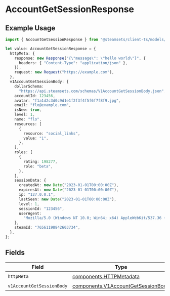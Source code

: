 # AccountGetSessionResponse

## Example Usage

```typescript
import { AccountGetSessionResponse } from "@steamsets/client-ts/models/operations";

let value: AccountGetSessionResponse = {
  httpMeta: {
    response: new Response("{\"message\": \"hello world\"}", {
      headers: { "Content-Type": "application/json" },
    }),
    request: new Request("https://example.com"),
  },
  v1AccountGetSessionBody: {
    dollarSchema:
      "https://api.steamsets.com/schemas/V1AccountGetSessionBody.json",
    accountId: 123456,
    avatar: "f1a1d2c3d0c9d1e1f2f3f4f5f6f7f8f9.jpg",
    email: "flo@example.com",
    isNew: true,
    level: 1,
    name: "flo",
    resources: [
      {
        resource: "social_links",
        value: "1",
      },
    ],
    roles: [
      {
        rating: 198277,
        role: "beta",
      },
    ],
    sessionData: {
      createdAt: new Date("2023-01-01T00:00:00Z"),
      expiresAt: new Date("2023-01-01T00:00:00Z"),
      ip: "127.0.0.1",
      lastSeen: new Date("2023-01-01T00:00:00Z"),
      level: 1,
      sessionId: "123456",
      userAgent:
        "Mozilla/5.0 (Windows NT 10.0; Win64; x64) AppleWebKit/537.36 (KHTML, like Gecko) Chrome/91.0.4472.124 Safari/537.36",
    },
    steamId: "76561198842603734",
  },
};
```

## Fields

| Field                                                                                    | Type                                                                                     | Required                                                                                 | Description                                                                              |
| ---------------------------------------------------------------------------------------- | ---------------------------------------------------------------------------------------- | ---------------------------------------------------------------------------------------- | ---------------------------------------------------------------------------------------- |
| `httpMeta`                                                                               | [components.HTTPMetadata](../../models/components/httpmetadata.md)                       | :heavy_check_mark:                                                                       | N/A                                                                                      |
| `v1AccountGetSessionBody`                                                                | [components.V1AccountGetSessionBody](../../models/components/v1accountgetsessionbody.md) | :heavy_minus_sign:                                                                       | OK                                                                                       |